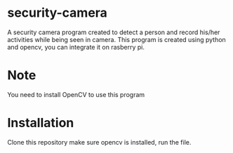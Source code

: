 # security-camera

A security camera program created to detect a person and record his/her activities while being seen in camera.
This program is created using python and opencv, you can integrate it on rasberry pi.

# Note
You need to install OpenCV to use this program

# Installation
Clone this repository make sure opencv is installed, run the file.

